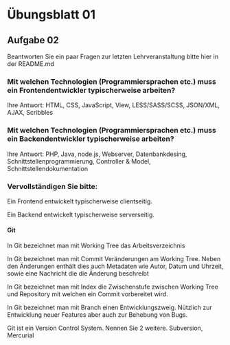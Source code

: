 # Übungsblatt 01

## Aufgabe 02

Beantworten Sie ein paar Fragen zur letzten Lehrveranstaltung bitte hier in der README.md

### Mit welchen Technologien (Programmiersprachen etc.) muss ein Frontendentwickler typischerweise arbeiten?

Ihre Antwort: HTML, CSS, JavaScript, View, LESS/SASS/SCSS, JSON/XML, AJAX, Scribbles

### Mit welchen Technologien (Programmiersprachen etc.) muss ein Backendentwickler typischerweise arbeiten?

Ihre Antwort: PHP, Java, node.js, Webserver, Datenbankdesing, Schnittstellenprogrammierung, Controller & Model, Schnittstellendokumentation

### Vervollständigen Sie bitte:

Ein Frontend entwickelt typischerweise clientseitig.

Ein Backend entwickelt typischerweise serverseitig.

#### Git

In Git bezeichnet man mit Working Tree das Arbeitsverzeichnis

In Git bezeichnet man mit Commit Veränderungen am Working Tree. Neben den Änderungen enthält dies auch Metadaten wie Autor, Datum und Uhrzeit, sowie eine Nachricht die die Änderung beschreibt

In Git bezeichnet man mit Index die Zwischenstufe zwischen Working Tree und Repository mit welchen ein Commit vorbereitet wird.

In Git bezeichnet man mit Branch einen Entwicklungszweig. Nützlich zur Entwicklung neuer Features aber auch zur Behebung von Bugs.

Git ist ein Version Control System. Nennen Sie 2 weitere. Subversion, Mercurial

